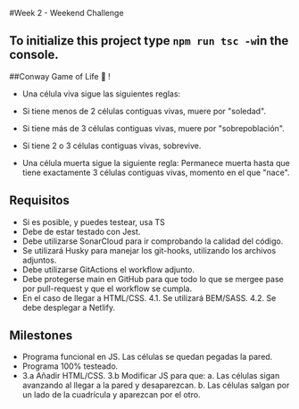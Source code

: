 #Week 2 - Weekend Challenge

## To initialize this project type `npm run tsc -w`in the console.

##Conway Game of Life 🦠 !

- Una célula viva sigue las siguientes reglas:

* Si tiene menos de 2 células contiguas vivas, muere por "soledad".

* Si tiene más de 3 células contiguas vivas, muere por "sobrepoblación".

* Si tiene 2 o 3 células contiguas vivas, sobrevive.

* Una célula muerta sigue la siguiente regla: Permanece muerta hasta que tiene exactamente 3 células contiguas vivas, momento en el que "nace".

## Requisitos

- Si es posible, y puedes testear, usa TS
- Debe de estar testado con Jest.
- Debe utilizarse SonarCloud para ir comprobando la calidad del código.
- Se utilizará Husky para manejar los git-hooks, utilizando los archivos adjuntos.
- Debe utilizarse GitActions el workflow adjunto.
- Debe protegerse main en GitHub para que todo lo que se mergee pase por pull-request y que el workflow se cumpla.
- En el caso de llegar a HTML/CSS. 4.1. Se utilizará BEM/SASS. 4.2. Se debe desplegar a Netlify.

## Milestones

- Programa funcional en JS. Las células se quedan pegadas la pared.
- Programa 100% testeado.
- 3.a Añadir HTML/CSS. 3.b Modificar JS para que: a. Las células sigan avanzando al llegar a la pared y desaparezcan. b. Las células salgan por un lado de la cuadrícula y aparezcan por el otro.
